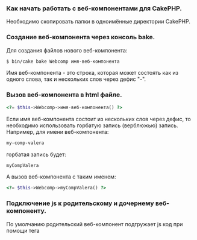 ### Как начать работать с веб-компонентами для CakePHP.

Необходимо скопировать папки в одноимённые директории CakePHP.

### Создание веб-компонента через консоль bake.

Для создания файлов нового веб-компонента:

```bash
$ bin/cake bake Webcomp имя-веб-компонента
```

Имя веб-компонента - это строка, которая может состоять как из одного слова, так и
нескольких слов через дефис "-".

### Вызов веб-компонента в html файле.

```php
<?= $this->Webcomp->имя-веб-компонента() ?>
```

Если имя веб-компонента состоит из нескольких слов через дефис, то необходимо использовать
горбатую запись (верблюжью) запись. Например, для имени веб-компонента:

```txt
my-comp-valera
```

горбатая запись будет:

```txt
myCompValera
```

А вызов веб-компонента с таким именем:

```php
<?= $this->Webcomp->myCompValera() ?>
```

### Подключение js к родительскому и дочернему веб-компоненту.

По умолчанию родительский веб-компонент подгружает js код при помощи тега <script>.
У дочерних веб-компонентов первого уровня удаляются теги <script>, а загрузка js кода
происходит через import... в js коде родительского веб-компонента.

Если же возникла необходимость подключить у дочернего веб-компонента js код
через тег <script>, то необходимо при вызове веб-компонента родителя указать параметр
'js' => true. Например:

```php
<?= $this->Webcomp->myLife( ['js' => true] ) ?>
```

### Добавление контента внутрь тега <template>.

Для этого используйте параметр 'content' => 'содержимое'

```php
<?= $this->Webcomp->myLife( ['content' => 'Содержимое'] ) ?>
```
